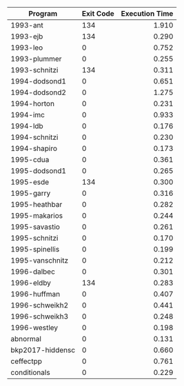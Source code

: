 | Program | Exit Code | Execution Time |
| ------- |:--------- | --------------:|
| 1993-ant | 134 | 1.910 |
| 1993-ejb | 134 | 0.290 |
| 1993-leo | 0 | 0.752 |
| 1993-plummer | 0 | 0.255 |
| 1993-schnitzi | 134 | 0.311 |
| 1994-dodsond1 | 0 | 0.651 |
| 1994-dodsond2 | 0 | 1.275 |
| 1994-horton | 0 | 0.231 |
| 1994-imc | 0 | 0.933 |
| 1994-ldb | 0 | 0.176 |
| 1994-schnitzi | 0 | 0.230 |
| 1994-shapiro | 0 | 0.173 |
| 1995-cdua | 0 | 0.361 |
| 1995-dodsond1 | 0 | 0.265 |
| 1995-esde | 134 | 0.300 |
| 1995-garry | 0 | 0.316 |
| 1995-heathbar | 0 | 0.282 |
| 1995-makarios | 0 | 0.244 |
| 1995-savastio | 0 | 0.261 |
| 1995-schnitzi | 0 | 0.170 |
| 1995-spinellis | 0 | 0.199 |
| 1995-vanschnitz | 0 | 0.212 |
| 1996-dalbec | 0 | 0.301 |
| 1996-eldby | 134 | 0.283 |
| 1996-huffman | 0 | 0.407 |
| 1996-schweikh2 | 0 | 0.441 |
| 1996-schweikh3 | 0 | 0.248 |
| 1996-westley | 0 | 0.198 |
| abnormal | 0 | 0.131 |
| bkp2017-hiddensc | 0 | 0.660 |
| ceffectpp | 0 | 0.761 |
| conditionals | 0 | 0.229 |
